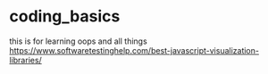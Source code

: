 # coding_basics
this is for learning oops and all things
https://www.softwaretestinghelp.com/best-javascript-visualization-libraries/
